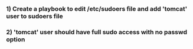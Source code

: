 ### 1) Create a playbook to edit /etc/sudoers file and add 'tomcat' user to sudoers file ###
### 2) 'tomcat' user should have full sudo access with no passwd option ###
